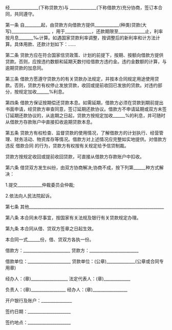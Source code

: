 
 


经______________(下称贷款方)与 _____________(下称借款方)充分协商，签订本合同，共同遵守。


第一条 自________起，由贷款方向借款方提供____________(种类)贷款(大写)___________________ ，用于_____________，还款期限至_____________止，利率按月息_______‰计算。如遇国家贷款利率调整，按调整后的新利率和计方法计算。具体用款、还款计划如下：……


第二条 贷款方应在符合国家信贷政策、计划的前提下，按期、按额向借款方提供贷款。否则，应按违约数额和延期天数付给借款方违约金。违约金数额的计算，与逾期贷款的加息同。


第三条 借款方愿遵守贷款方的有关贷款办法规定，并按本合同规定用途使用贷款。否则，贷款方有权停止发放贷款，收回或提前收回已发放的贷款。对违约部分，按规定加收______%利息。


第四条 借款方保证按期偿还贷款本息。如需延期，借款方必须在贷款到期前提出书面申请，经贷款方审查同意，签订延期还款协议。借款方不申请延期或双方未签订延期还款协议的，从逾期之日起，贷款方按规定加收______%的利息，并可随时从借款方存款账户中直接扣收逾期贷款本息。


第五条 贷款方有权检查、监督贷款的使用情况，了解借款方的计划执行、经营管理、财务活动、物资库存等情况。借款方对上述情况应完整如实地提供。对借款方违反
借款合同
的行为，贷款方有权按有关规定给予信贷制裁。


贷款方按规定收回或提前收回贷款，可直接从借款方存款账户中扣收。


第六条 借贷双方发生纠纷，由双方协商解决;协商不成，按下列第______种方式解决：


1.提交____________仲裁委员会仲裁;


2.依法向人民法院起诉。


第七条 其他__________________________________________________________________


第八条 本合同未尽事宜，按国家有关法规及银行有关贷款规定办理。


第九条 本合同从借、贷双方签章之日起生效。


本合同一式______份，借、贷双方各执一份。


借款方：_______________________ 贷款方：________________________


借款单位：_____________________ 贷款单位：(公章)______________(公章或合同专用章)


经办人：(章)__________________ 法定代表人：(章)_____________


负责人：(章)_________________ 经办人：(章)_________________


开户银行及账户：_______________


签约日期：_____________________


签约地点：_____________________
 


 

 
 
 
 
 
  


  
 

  


  


  
 
 
 
 

